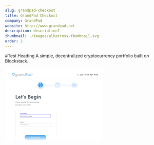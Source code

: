 ```yaml
---
slug: grandpad-checkout
title: GrandPad Checkout
company: GrandPad
website: http://www.grandpad.net
description: description?
thumbnail: ./images/albatross-thumbnail.svg
order: 2
---
```


#Test Heading
A simple, decentralized cryptocurrency portfolio built on Blockstack.

![Alternative text](./images/albatross-thumbnail.png)

